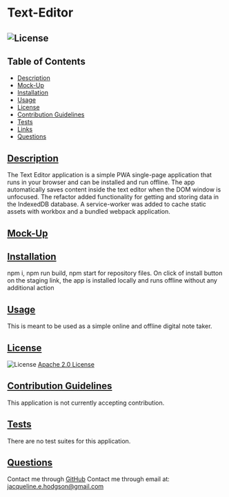
# Text-Editor
## ![License](https://img.shields.io/badge/License-Apache_2.0-blue.svg) 

## Table of Contents
- [Description](#description)
- [Mock-Up](#mock-up)
- [Installation](#installation)
- [Usage](#usage)
- [License](#license)
- [Contribution Guidelines](#contribution-guidelines)
- [Tests](#tests)
- [Links](#links)
- [Questions](#questions)

## [Description](#table-of-contents)
The Text Editor application is a simple PWA single-page application that runs in your browser and can be installed and run offline. The app automatically saves content inside the text editor when the DOM window is unfocused. The refactor added functionality for getting and storing data in the IndexedDB database. A service-worker was added to cache static assets with workbox and a bundled webpack application. 

## [Mock-Up](#table-of-contents)

## [Installation](#table-of-contents)
npm i, npm run build, npm start for repository files. On click of install button on the staging link, the app is installed locally and runs offline without any additional action

## [Usage](#table-of-contents)
This is meant to be used as a simple online and offline digital note taker.

## [License](#table-of-contents)
![License](https://img.shields.io/badge/License-Apache_2.0-blue.svg)
[Apache 2.0 License](https://www.apache.org/licenses/LICENSE-2.0)

## [Contribution Guidelines](#table-of-contents)
This application is not currently accepting contribution.

## [Tests](#table-of-contents)
There are no test suites for this application.

## [Questions](#table-of-contents)
Contact me through [GitHub](https://github.com/jacih)
Contact me through email at: [jacqueline.e.hodgson@gmail.com](mailto:jacqueline.e.hodgson@gmail.com)
